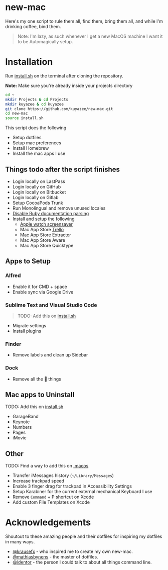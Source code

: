 # new-mac

Here's my one script to rule them all, find them, bring them all, and while I'm drinking coffee, bind them.

>  Note: I'm lazy, as such whenever I get a new MacOS machine I want it to be Automagically setup.

# Installation

Run [install.sh](install.sh) on the terminal after cloning the repository. 

**Note:** Make sure you're already inside your projects directory

```bash
cd ~
mkdir Projects & cd Projects
mkdir kuyazee & cd kuyazee
git clone https://github.com/kuyazee/new-mac.git
cd new-mac
source install.sh
```

This script does the following

- Setup dotfiles
- Setup mac preferences
- Install Homebrew
- Install the mac apps I use

## Things todo after the script finishes

- Login locally on LastPass
- Login locally on GitHub
- Login locally on Bitbucket
- Login locally on Gitlab
- Setup CocoaPods Trunk
- Run Monolingual and remove unused locales
- [Disable Ruby documentation parsing](http://mts.io/2015/04/19/fix-slow-gem-install/)
- Install and setup the following
    - [Apple watch screensaver](http://www.rasmusnielsen.dk/applewatch/)
    - Mac App Store [Trello](https://itunes.apple.com/us/app/trello/id1278508951?mt=12)
    - Mac App Store Extractor
    - Mac App Store Aware
    - Mac App Store Quicktype

## Apps to Setup

### Alfred

- Enable it for CMD + space
- Enable sync via Google Drive

### Sublime Text and Visual Studio Code

> TODO: Add this on [install.sh](install.sh)

- Migrate settings
- Install plugins

### Finder

- Remove labels and clean up Sidebar

### Dock

- Remove all the  things

## Mac apps to Uninstall

TODO: Add this on [install.sh](install.sh)

- GarageBand
- Keynote
- Numbers
- Pages
- iMovie

## Other

TODO: Find a way to add this on [.macos](dotfiles/macos)

- Transfer iMessages history (`~/Library/Messages`)
- Increase trackpad speed
- Enable 3 finger drag for trackpad in Accessibility Settings
- Setup Karabiner for the current external mechanical Keyboard I use
- Remove `Command` + P shortcut on Xcode
- Add custom File Templates on Xcode

# Acknowledgements

Shoutout to these amazing people and their dotfiles for inspiring my dotfiles in many ways.

- [@krausefx](https://github.com/KrauseFx) - who inspired me to create my own new-mac.
- [@mathiasbynens](https://github.com/mathiasbynens/dotfiles) - the master of dotfiles.
- [@identor](https://github.com/identor) - the person I could talk to about all things command line.
